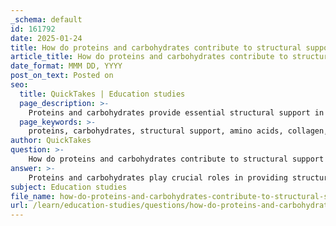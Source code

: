 ```yaml
---
_schema: default
id: 161792
date: 2025-01-24
title: How do proteins and carbohydrates contribute to structural support in organisms?
article_title: How do proteins and carbohydrates contribute to structural support in organisms?
date_format: MMM DD, YYYY
post_on_text: Posted on
seo:
  title: QuickTakes | Education studies
  page_description: >-
    Proteins and carbohydrates provide essential structural support in organisms, with proteins like collagen and keratin offering strength and flexibility, while carbohydrates like cellulose and chitin contribute rigidity and protection.
  page_keywords: >-
    proteins, carbohydrates, structural support, amino acids, collagen, keratin, cellulose, chitin, polysaccharides, fibrous proteins, extracellular matrix, muscle contraction, plant cell walls, arthropods exoskeletons, glycoproteins, glycolipids
author: QuickTakes
question: >-
    How do proteins and carbohydrates contribute to structural support in organisms?
answer: >-
    Proteins and carbohydrates play crucial roles in providing structural support to organisms, each contributing in unique ways due to their distinct molecular structures and functions.\n\n### Proteins and Structural Support\n\nProteins are polymers made up of amino acids linked by peptide bonds. They can adopt complex three-dimensional structures that are essential for their function. The structural properties of proteins are categorized into four levels:\n\n1. **Primary Structure**: The linear sequence of amino acids.\n2. **Secondary Structure**: Local folding patterns, such as alpha helices and beta sheets.\n3. **Tertiary Structure**: The overall three-dimensional shape of a single polypeptide chain.\n4. **Quaternary Structure**: The assembly of multiple polypeptide chains into a functional protein complex.\n\nFibrous proteins, such as collagen, are particularly important for structural support. Collagen is a key component of connective tissues, providing strength and resilience to structures like tendons, ligaments, and skin. Other structural proteins, such as keratin, are found in hair, nails, and the outer layer of skin, contributing to protection and structural integrity.\n\nIn addition to their structural roles, proteins also facilitate various physiological functions. For example, myosin and actin are proteins that enable muscle contraction, while proteins in the extracellular matrix provide scaffolding for cells and tissues.\n\n### Carbohydrates and Structural Support\n\nCarbohydrates, primarily in the form of polysaccharides, also contribute significantly to structural support in organisms. They are composed of sugar monomers (monosaccharides) that can link together to form larger structures. Key examples include:\n\n- **Cellulose**: A polysaccharide made up of glucose units, cellulose is a major component of plant cell walls. Its linear structure allows for strong hydrogen bonding between chains, providing rigidity and strength to plant cells, which is essential for maintaining their shape and resisting external pressures.\n  \n- **Chitin**: Another structural polysaccharide, chitin is found in the exoskeletons of arthropods and the cell walls of fungi. It provides protection and structural integrity, similar to cellulose in plants.\n\nCarbohydrates also play roles in cell-cell recognition and adhesion, contributing to the structural properties of membranes through glycoproteins and glycolipids. These carbohydrate-containing molecules are involved in signaling and communication between cells, further enhancing the structural organization of tissues.\n\n### Summary\n\nIn summary, proteins and carbohydrates are integral to the structural support of organisms. Proteins provide strength and flexibility through their diverse structures and functions, while carbohydrates, particularly in the form of polysaccharides like cellulose and chitin, offer rigidity and protection. Together, they ensure the integrity and functionality of biological systems, enabling organisms to maintain their shape and perform essential life processes.
subject: Education studies
file_name: how-do-proteins-and-carbohydrates-contribute-to-structural-support-in-organisms.md
url: /learn/education-studies/questions/how-do-proteins-and-carbohydrates-contribute-to-structural-support-in-organisms
---
```


&nbsp;